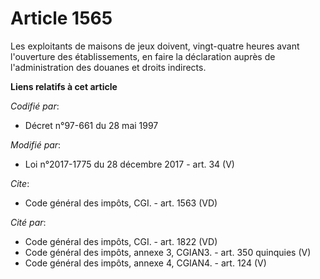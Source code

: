 # Article 1565

Les exploitants de maisons de jeux doivent, vingt-quatre heures avant l'ouverture des établissements, en faire la déclaration
auprès de l'administration des douanes et droits indirects.

**Liens relatifs à cet article**

_Codifié par_:

  - Décret n°97-661 du 28 mai 1997

_Modifié par_:

  - Loi n°2017-1775 du 28 décembre 2017 - art. 34 (V)

_Cite_:

  - Code général des impôts, CGI. - art. 1563 (VD)

_Cité par_:

  - Code général des impôts, CGI. - art. 1822 (VD)
  - Code général des impôts, annexe 3, CGIAN3. - art. 350 quinquies (V)
  - Code général des impôts, annexe 4, CGIAN4. - art. 124 (V)
